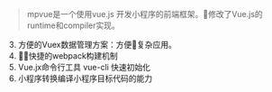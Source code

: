 > mpvue是一个使用vue.js 开发小程序的前端框架。修改了Vue.js的runtime和compiler实现。

3. 方便的Vuex数据管理方案：方便复杂应用。
4. 快捷的webpack构建机制
5. Vue.jx命令行工具 vue-cli 快速初始化
7. 小程序转换编译小程序目标代码的能力